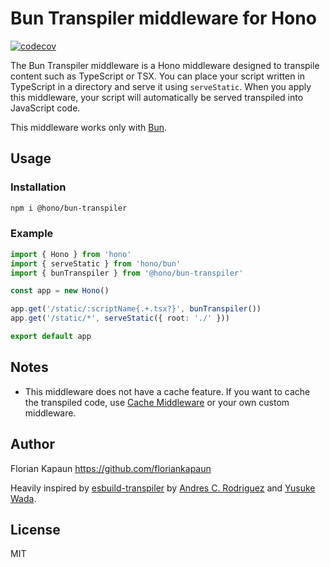 # Bun Transpiler middleware for Hono

[![codecov](https://codecov.io/github/honojs/middleware/graph/badge.svg?flag=bun-transpiler)](https://codecov.io/github/honojs/middleware)

The Bun Transpiler middleware is a Hono middleware designed to transpile content such as TypeScript or TSX. You can place your script written in TypeScript in a directory and serve it using `serveStatic`. When you apply this middleware, your script will automatically be served transpiled into JavaScript code.

This middleware works only with [Bun](https://bun.sh/).

## Usage

### Installation

```sh
npm i @hono/bun-transpiler
```

### Example

```ts
import { Hono } from 'hono'
import { serveStatic } from 'hono/bun'
import { bunTranspiler } from '@hono/bun-transpiler'

const app = new Hono()

app.get('/static/:scriptName{.+.tsx?}', bunTranspiler())
app.get('/static/*', serveStatic({ root: './' }))

export default app
```

## Notes

- This middleware does not have a cache feature. If you want to cache the transpiled code, use [Cache Middleware](https://hono.dev/middleware/builtin/cache) or your own custom middleware.

## Author

Florian Kapaun <https://github.com/floriankapaun>

Heavily inspired by [esbuild-transpiler](https://github.com/honojs/middleware/tree/main/packages/esbuild-transpiler) by [Andres C. Rodriguez](https://github.com/acrodrig) and [Yusuke Wada](https://github.com/yusukebe).

## License

MIT
